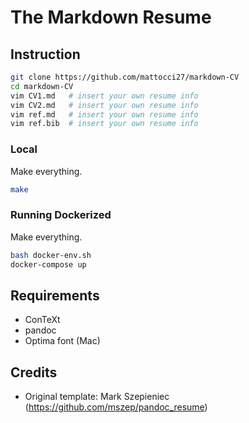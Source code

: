 The Markdown Resume
===================

## Instruction

```bash
git clone https://github.com/mattocci27/markdown-CV
cd markdown-CV
vim CV1.md   # insert your own resume info
vim CV2.md   # insert your own resume info
vim ref.md   # insert your own resume info
vim ref.bib  # insert your own resume info
```

### Local

Make everything.

```bash
make
```

### Running Dockerized

Make everything.

```bash
bash docker-env.sh
docker-compose up
```


## Requirements

 * ConTeXt
 * pandoc
 * Optima font (Mac)

## Credits

- Original template: Mark Szepieniec (<https://github.com/mszep/pandoc_resume>)